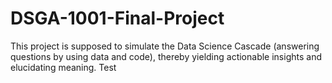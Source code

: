 # DSGA-1001-Final-Project

This project is supposed to simulate the Data Science Cascade (answering questions by
using data and code), thereby yielding actionable insights and elucidating meaning.
Test
